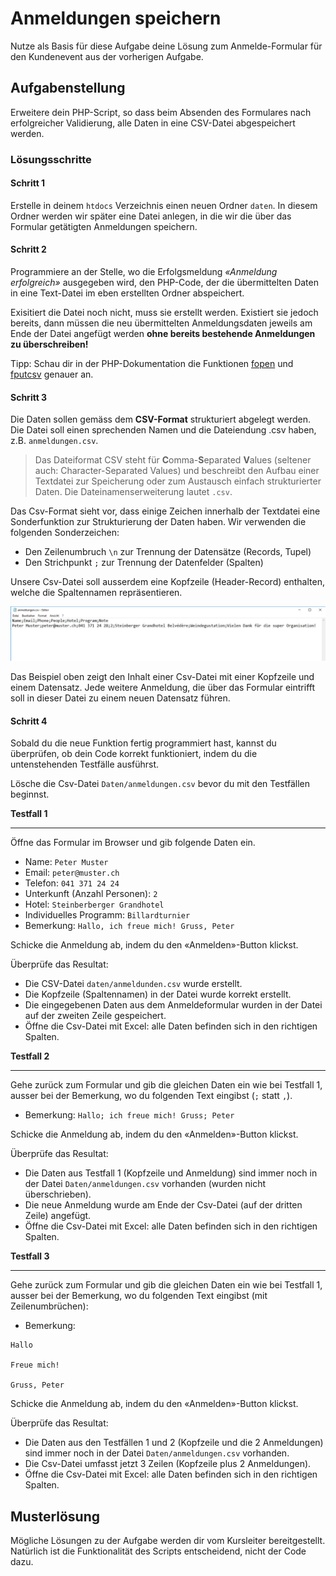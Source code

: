 # Anmeldungen speichern

Nutze als Basis für diese Aufgabe deine Lösung zum Anmelde-Formular für den Kundenevent aus der vorherigen Aufgabe. 

## Aufgabenstellung

Erweitere dein PHP-Script, so dass beim Absenden des Formulares nach erfolgreicher Validierung, alle Daten in eine CSV-Datei abgespeichert werden.

### Lösungsschritte

#### Schritt 1 

Erstelle in deinem `htdocs` Verzeichnis einen neuen Ordner `daten`. In diesem Ordner werden wir später eine Datei anlegen, in die wir die über das Formular getätigten Anmeldungen speichern.

#### Schritt 2

Programmiere an der Stelle, wo die Erfolgsmeldung _«Anmeldung erfolgreich»_ ausgegeben wird, den PHP-Code, der die übermittelten Daten in eine Text-Datei im eben erstellten Ordner abspeichert. 

Exisitiert die Datei noch nicht, muss sie erstellt werden. Existiert sie jedoch bereits, dann müssen die neu übermittelten Anmeldungsdaten jeweils am Ende der Datei angefügt werden **ohne bereits bestehende Anmeldungen zu überschreiben!** 

Tipp: Schau dir in der PHP-Dokumentation die Funktionen [fopen](http://php.net/manual/de/function.fopen.php) und [fputcsv](https://www.php.net/manual/en/function.fputcsv.php) genauer an.

#### Schritt 3

Die Daten sollen gemäss dem **CSV-Format** strukturiert abgelegt werden. Die  Datei soll einen sprechenden Namen und die Dateiendung .csv haben, z.B. `anmeldungen.csv`.

> Das Dateiformat CSV steht für  **C**omma-**S**eparated **V**alues (seltener auch: Character-Separated Values) und beschreibt den Aufbau einer Textdatei zur Speicherung oder zum Austausch einfach strukturierter Daten. Die Dateinamenserweiterung lautet `.csv`. 

Das Csv-Format sieht vor, dass einige Zeichen innerhalb der Textdatei eine Sonderfunktion zur Strukturierung der Daten haben. Wir verwenden die folgenden Sonderzeichen:  

* Den Zeilenumbruch `\n` zur Trennung der Datensätze (Records, Tupel)
* Den Strichpunkt `;` zur Trennung der Datenfelder (Spalten) 

Unsere Csv-Datei soll ausserdem eine Kopfzeile (Header-Record) enthalten, welche die Spaltennamen repräsentieren. 

![Beispiel einer csv-Datei](res/01.jpg)

 Das Beispiel oben zeigt den Inhalt einer Csv-Datei mit einer Kopfzeile und einem Datensatz. Jede weitere Anmeldung, die über das Formular eintrifft soll in dieser Datei zu einem neuen Datensatz führen.

#### Schritt 4

Sobald du die neue Funktion fertig programmiert hast, kannst du überprüfen, ob dein Code korrekt funktioniert, indem du die untenstehenden Testfälle ausführst. 

Lösche die Csv-Datei `Daten/anmeldungen.csv` bevor du mit den Testfällen beginnst. 

**Testfall 1**

--- 

Öffne das Formular im Browser und gib folgende Daten ein.

* Name: ```Peter Muster```
* Email: ```peter@muster.ch``` 
* Telefon: ```041 371 24 24```
* Unterkunft (Anzahl Personen): ```2``` 
* Hotel: ```Steinberberger Grandhotel``` 
* Individuelles Programm: ```Billardturnier``` 
* Bemerkung: ```Hallo, ich freue mich! Gruss, Peter```

Schicke die Anmeldung ab, indem du den «Anmelden»-Button klickst.

Überprüfe das Resultat:

 * Die CSV-Datei `daten/anmeldunden.csv` wurde erstellt. 
 * Die Kopfzeile (Spaltennamen) in der Datei wurde korrekt erstellt. 
 * Die eingegebenen Daten aus dem Anmeldeformular wurden in der Datei auf der zweiten Zeile gespeichert.
 * Öffne die Csv-Datei mit Excel: alle Daten befinden sich in den richtigen Spalten. 

 **Testfall 2**

--- 

Gehe zurück zum Formular und gib die gleichen Daten ein wie bei Testfall 1, ausser bei der Bemerkung, wo du folgenden Text eingibst (`;` statt `,`). 

* Bemerkung: ```Hallo; ich freue mich! Gruss; Peter```

Schicke die Anmeldung ab, indem du den «Anmelden»-Button klickst.

Überprüfe das Resultat:

 * Die Daten aus Testfall 1 (Kopfzeile und Anmeldung) sind immer noch in der Datei `Daten/anmeldungen.csv` vorhanden (wurden nicht überschrieben).  
 * Die neue Anmeldung wurde am Ende der Csv-Datei (auf der dritten Zeile) angefügt.
 * Öffne die Csv-Datei mit Excel: alle Daten befinden sich in den richtigen Spalten. 

 **Testfall 3**

--- 

Gehe zurück zum Formular und gib die gleichen Daten ein wie bei Testfall 1, ausser bei der Bemerkung, wo du folgenden Text eingibst (mit Zeilenumbrüchen): 

* Bemerkung: 
```
Hallo 
   
Freue mich! 
   
Gruss, Peter
```

Schicke die Anmeldung ab, indem du den «Anmelden»-Button klickst.

Überprüfe das Resultat:

 * Die Daten aus den Testfällen 1 und 2  (Kopfzeile und die 2 Anmeldungen) sind immer noch in der Datei `Daten/anmeldungen.csv` vorhanden.  
 * Die Csv-Datei umfasst jetzt 3 Zeilen (Kopfzeile plus 2 Anmeldungen).
 * Öffne die Csv-Datei mit Excel: alle Daten befinden sich in den richtigen Spalten. 

## Musterlösung

Mögliche Lösungen zu der Aufgabe werden dir vom Kursleiter bereitgestellt. Natürlich ist die Funktionalität des Scripts entscheidend, nicht der Code dazu.
